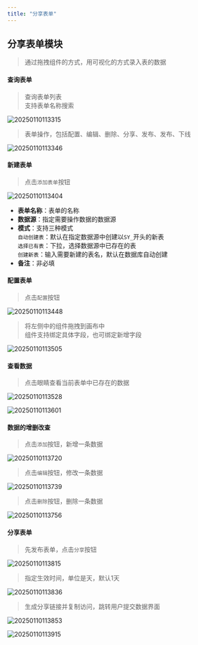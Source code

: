 ```yaml
---
title: "分享表单"
---
```


## 分享表单模块

> 通过拖拽组件的方式，用可视化的方式录入表的数据

#### 查询表单

> 查询表单列表  
> 支持表单名称搜索

![20250110113315](https://img.isxcode.com/picgo/20250110113315.png)

> 表单操作，包括配置、编辑、删除、分享、发布、发布、下线

![20250110113346](https://img.isxcode.com/picgo/20250110113346.png)

#### 新建表单

> 点击`添加表单`按钮

![20250110113404](https://img.isxcode.com/picgo/20250110113404.png)

- **表单名称**：表单的名称
- **数据源**：指定需要操作数据的数据源
- **模式**：支持三种模式  
`自动创建表`：默认在指定数据源中创建以`SY_`开头的新表  
`选择已有表`：下拉，选择数据源中已存在的表  
`创建新表`：输入需要新建的表名，默认在数据库自动创建
- **备注**：非必填

#### 配置表单

> 点击`配置`按钮

![20250110113448](https://img.isxcode.com/picgo/20250110113448.png)

> 将左侧中的组件拖拽到画布中  
> 组件支持绑定具体字段，也可绑定新增字段

![20250110113505](https://img.isxcode.com/picgo/20250110113505.png)

#### 查看数据

> 点击眼睛查看当前表单中已存在的数据

![20250110113528](https://img.isxcode.com/picgo/20250110113528.png)

![20250110113601](https://img.isxcode.com/picgo/20250110113601.png)

#### 数据的增删改查

> 点击`添加`按钮，新增一条数据

![20250110113720](https://img.isxcode.com/picgo/20250110113720.png)

> 点击`编辑`按钮，修改一条数据

![20250110113739](https://img.isxcode.com/picgo/20250110113739.png)

> 点击`删除`按钮，删除一条数据

![20250110113756](https://img.isxcode.com/picgo/20250110113756.png)

#### 分享表单

> 先发布表单，点击`分享`按钮

![20250110113815](https://img.isxcode.com/picgo/20250110113815.png)

> 指定生效时间，单位是天，默认1天

![20250110113836](https://img.isxcode.com/picgo/20250110113836.png)

> 生成分享链接并复制访问，跳转用户提交数据界面

![20250110113853](https://img.isxcode.com/picgo/20250110113853.png)

![20250110113915](https://img.isxcode.com/picgo/20250110113915.png)